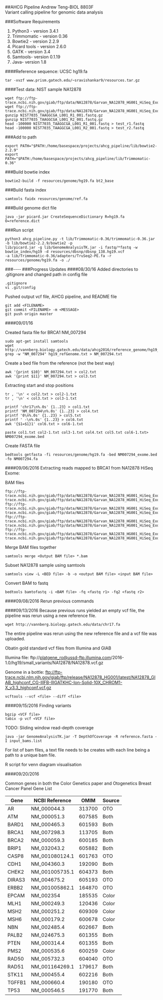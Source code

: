 ##AHCG Pipeline
Andrew Teng-BIOL 8803F    
Variant calling pipeline for genomic data analysis  
  

###Software Requirements

1. Python3 - version 3.4.1
2. Trimmomatic - version 0.36
3. Bowtie2 - version 2.2.9
4. Picard tools - version 2.6.0
5. GATK - version 3.4
6. Samtools- version 0.1.19
7. Java- version 1.8

####Reference sequence: UCSC hg19.fa
```{sh}
tar -xvzf www.prism.gatech.edu/~sravishankar9/resources.tar.gz
```


####Test data: NIST sample NA12878

```{sh}
wget ftp://ftp-trace.ncbi.nih.gov/giab/ftp/data/NA12878/Garvan_NA12878_HG001_HiSeq_Exome/NIST7035_TAAGGCGA_L001_R1_001.fastq.gz
wget ftp://ftp-trace.ncbi.nih.gov/giab/ftp/data/NA12878/Garvan_NA12878_HG001_HiSeq_Exome/NIST7035_TAAGGCGA_L001_R2_001.fastq.gz
gunzip NIST7035_TAAGGCGA_L001_R1_001.fastq.gz
gunzip NIST7035_TAAGGCGA_L001_R2_001.fastq.gz
head -100000 NIST7035_TAAGGCGA_L001_R1_001.fastq > test_r1.fastq
head -100000 NIST7035_TAAGGCGA_L001_R2_001.fastq > test_r2.fastq
```

###Add to path 
```{sh}
export PATH="$PATH:/home/basespace/projects/ahcg_pipeline/lib/bowtie2-2.2.9"
export PATH="$PATH:/home/basespace/projects/ahcg_pipeline/lib/Trimmomatic-0.36"
```

###Build bowtie index 
```{sh}
bowtie2-build -f resources/genome/hg19.fa bt2_base
```

###Build fasta index
```{sh}
samtools faidx resources/genome/ref.fa
```

###Build genome dict file 
```{sh}
java -jar picard.jar CreateSequenceDictionary R=hg19.fa O=reference.dict
```

###Run script
```{sh}
python3 ahcg_pipeline.py -t lib/Trimmomatic-0.36/trimmomatic-0.36.jar -b lib/bowtie2-2.2.9/bowtie2 -p  
lib/picard.jar -g lib/GenomeAnalysisTK.jar -i fastq/*fastq -w bowtie_index/hg19 -d resources/dbsnp/dbsnp_138.hg19.vcf  
-a lib/Trimmomatic-0.36/adapters/TruSeq2-PE.fa -r resources/genome/hg19.fa -o ./
```
###----
###Progress Updates
####08/30/16
Added directories to .gitignore and changed path in config file
```{sh}
.gitignore
vi .git/config
```
Pushed output vcf file, AHCG pipeline, and README file
```{sh}
git add <FILENAME>
git commit <FILENAME> -m <MESSAGE>
git push origin master
```
####09/01/16

Created fasta file for BRCA1 NM_007294
```{sh}
sudo apt-get install samtools
wget http://vannberg.biology.gatech.edu/data/ahcg2016/reference_genome/hg19_refGene.txt
grep -w "NM_007294" hg19_refGenome.txt > NM_007294.txt 
````
Create a bed file from the reference (not the best way)
```{sh}
awk '{print $10}' NM_007294.txt > col2.txt
awk '{print $11}' NM_007294.txt > col3.txt
```
Extracting start and stop positions
```{sh}
tr , '\n' < col2.txt > col2-1.txt
tr , '\n' < col3.txt > col3-1.txt

printf 'chr17\n%.0s' {1..23} > col1.txt
printf 'NM_007294\n%.0s' {1..23} > col4.txt
printf '0\n%.0s' {1..23} > col5.txt
printf ' -\n%.0s' {1..23} > col6.txt
awk '{$1=$1}1' col6.txt > col6-1.txt

paste col1.txt col2-1.txt col3-1.txt col4.txt col5.txt col6-1.txt> NM007294_exome.bed
```
Create FASTA file
```{sh}
bedtools getfasta -fi resources/genome/hg19.fa -bed NM007294_exome.bed -fo NM007294.fa
```
####09/06/2016
Extracting reads mapped to BRCA1 from NA12878 HiSeq Exome:

BAM files
```{sh}
ftp://ftp-trace.ncbi.nih.gov/giab/ftp/data/NA12878/Garvan_NA12878_HG001_HiSeq_Exome/project.NIST_NIST7035_H7AP8ADXX_TAAGGCGA_1_NA12878.bwa.markDuplicates.bamedb7bba8479cf224bf3015fdfda44f39ftp://ftp-trace.ncbi.nih.gov/giab/ftp/data/NA12878/Garvan_NA12878_HG001_HiSeq_Exome/project.NIST_NIST7035_H7AP8ADXX_TAAGGCGA_1_NA12878.bwa.markDuplicates.baieaaad4ad3400ab03cb54fa1f898134de
ftp://ftp-trace.ncbi.nih.gov/giab/ftp/data/NA12878/Garvan_NA12878_HG001_HiSeq_Exome/project.NIST_NIST7035_H7AP8ADXX_TAAGGCGA_2_NA12878.bwa.markDuplicates.bam90d7a35bd59971c44f528427a0b2da45ftp://ftp-trace.ncbi.nih.gov/giab/ftp/data/NA12878/Garvan_NA12878_HG001_HiSeq_Exome/project.NIST_NIST7035_H7AP8ADXX_TAAGGCGA_2_NA12878.bwa.markDuplicates.bai3937b9d067979cfa74f1f8dd717e52b5
ftp://ftp-trace.ncbi.nih.gov/giab/ftp/data/NA12878/Garvan_NA12878_HG001_HiSeq_Exome/project.NIST_NIST7086_H7AP8ADXX_CGTACTAG_1_NA12878.bwa.markDuplicates.bam1246c31ecfe53e9f55bb4890d16ebb9aftp://ftp-trace.ncbi.nih.gov/giab/ftp/data/NA12878/Garvan_NA12878_HG001_HiSeq_Exome/project.NIST_NIST7086_H7AP8ADXX_CGTACTAG_1_NA12878.bwa.markDuplicates.bai1c9437d4ada3a5c8278c46cc2654b354
ftp://ftp-trace.ncbi.nih.gov/giab/ftp/data/NA12878/Garvan_NA12878_HG001_HiSeq_Exome/project.NIST_NIST7086_H7AP8ADXX_CGTACTAG_2_NA12878.bwa.markDuplicates.bam08f63aba86cad1cde5ace41b602cb347ftp://ftp-trace.ncbi.nih.gov/giab/ftp/data/NA12878/Garvan_NA12878_HG001_HiSeq_Exome/project.NIST_NIST7086_H7AP8ADXX_CGTACTAG_2_NA12878.bwa.markDuplicates.baiacb06b877735a4bed4b310d7f08eecfa
```
Merge BAM files together
```{sh}
samtools merge <Output BAM file> *.bam
```
Subset NA12878 sample using samtools
```{sh}
samtools view -L <BED file> -b -o <output BAM file> <input BAM file>
```
Convert BAM to fastq
```{sh}
bedtools bamtofastq -i <BAM file> -fq <fastq r1> -fq2 <fastq r2>
```

####09/08/2016
Rerun previous commands

####09/13/2016
Because previous runs yielded an empty vcf file, the pipeline was rerun using a new reference file. 
```{sh}
wget http://vannberg.biology.gatech.edu/data/chr17.fa
```

The entire pipeline was rerun using the new reference file and a vcf file was uploaded. 

Obatin gold standard vcf files from Illumina and GIAB

Illumina file: ftp://platgene_ro@ussd-ftp.illumina.com/2016-1.0/hg19/small_variants/NA12878/NA12878.vcf.gz  

Genome in a bottle: ftp://ftp-trace.ncbi.nlm.nih.gov/giab/ftp/release/NA12878_HG001/latest/NA12878_GIAB_highconf_CG-IllFB-IllGATKHC-Ion-Solid-10X_CHROM1-X_v3.3_highconf.vcf.gz

```{sh}
vcftools --vcf <file> --diff <file>
```

####09/15/2016
Finding variants
```{sh}
bgzip <VCF file>
tabix -p vcf <VCF file>
```
TODO:
Sliding window read-depth coverage
```{sh}
java -jar GenomeAnalysisTK.jar -T DepthOfCoverage -R reference.fasta -I input_bams.list
```
For list of bam files, a text file needs to be creates with each line being a path to a unique bam file. 

R script for venn diagram visualisation

####09/20/2016

Common genes in both the Color Genetics paper and Otogenetics Breast Cancer Panel Gene List 

|Gene|NCBI Reference|OMIM|Source|
|----|--------------|----|----|
|AR|NM_000044.3|313700|OTO|
|ATM|NM_000051.3|607585|Both|
|BARD1|NM_000465.3|601593|Both|
|BRCA1|NM_007298.3|113705|Both|
|BRCA2|NM_000059.3|600185|Both|
|BRIP1|NM_032043.2|605882|Both|
|CASP8|NM_001080124.1|601763|OTO|
|CDH1|NM_004360.3|192090|Both|
|CHEK2|NM_001005735.1|604373|Both|
|DIRAS3|NM_004675.2|605193|OTO|
|ERBB2|NM_001005862.1|164870|OTO|
|EPCAM|NM_002354|185535|Color|
|MLH1|NM_000249.3|120436|Color|
|MSH2|NM_000251.2|609309|Color|
|MSH6|NM_000179.2|600678|Color|
|NBN|NM_002485.4|602667|Both|
|PALB2|NM_024675.3|601355|Both|
|PTEN|NM_000314.4|601355|Both|
|PMS2|NM_000535.6|600259|Color|
|RAD50|NM_005732.3|604040|OTO|
|RAD51|NM_001164269.1|179617|Both|
|STK11|NM_000455.4|602216|Both|
|TGFFB1|NM_000660.4|190180|OTO|
|TP53|NM_000546.5|191770|Both|
